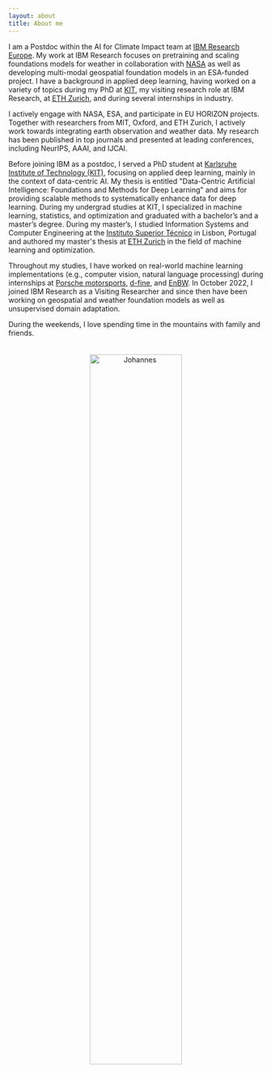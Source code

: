 ```yaml
---
layout: about
title: About me
---
```


I am a Postdoc within the AI for Climate Impact team at <a href="https://www.zurich.ibm.com">IBM Research Europe</a>. My work at IBM Research focuses on pretraining and scaling foundations models for weather in collaboration with <a href="https://impact.earthdata.nasa.gov">NASA</a> as well as developing multi-modal geospatial foundation models in an ESA-funded project. I have a background in applied deep learning, having worked on a variety of topics during my PhD at <a href="https://dsi.iism.kit.edu/team_jakubik.php">KIT</a>, my visiting research role at IBM Research, at <a href="https://mtec.ethz.ch">ETH Zurich</a>, and during several internships in industry. 

I actively engage with NASA, ESA, and participate in EU HORIZON projects. Together with researchers from MIT, Oxford, and ETH Zurich, I actively work towards integrating earth observation and weather data. My research has been published in top journals and presented at leading conferences, including NeurIPS, AAAI, and IJCAI.

Before joining IBM as a postdoc, I served a PhD student at [Karlsruhe Institute of Technology (KIT)](https://www.kit.edu/english/index.php), focusing on applied deep learning, mainly in the context of data-centric AI. My thesis is entitled "Data-Centric Artificial Intelligence: Foundations and Methods for Deep Learning" and aims for providing scalable methods to systematically enhance data for deep learning. During my undergrad studies at KIT, I specialized in machine learning, statistics, and optimization and graduated with a bachelor’s and a master’s degree. During my master’s, I studied Information Systems and Computer Engineering at the [Instituto Superior Técnico](https://tecnico.ulisboa.pt/en/) in Lisbon, Portugal and authored my master's thesis at [ETH Zurich](https://ethz.ch/en.html) in the field of machine learning and optimization. 

Throughout my studies, I have worked on real-world machine learning implementations (e.g., computer vision, natural language processing) during internships at [Porsche motorsports](https://motorsports.porsche.com/usa/en), [d-fine](https://www.d-fine.com/en/), and [EnBW](https://www.enbw.com/company/). In October 2022, I joined IBM Research as a Visiting Researcher and since then have been working on geospatial and weather foundation models as well as unsupervised domain adaptation. 

During the weekends, I love spending time in the mountains with family and friends.

<p style="text-align:center;">
<img src="https://raw.githubusercontent.com/jhnnsjkbk/jhnnsjkbk.github.io/master/assets/images/banners/skiing.png"
     alt="Johannes"
     width="60%" height="60%"
     style="margin-top: 20px;" />
